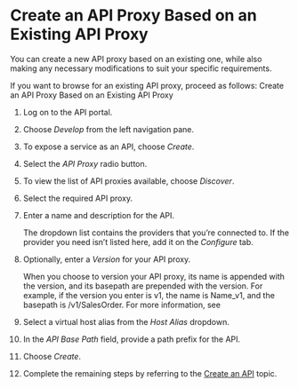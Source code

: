 <!-- loio54831ca856654602887b9eef09cec415 -->

# Create an API Proxy Based on an Existing API Proxy

You can create a new API proxy based on an existing one, while also making any necessary modifications to suit your specific requirements.

If you want to browse for an existing API proxy, proceed as follows: Create an API Proxy Based on an Existing API Proxy

1.  Log on to the API portal.

2.  Choose *Develop* from the left navigation pane.

3.  To expose a service as an API, choose *Create*.

4.  Select the *API Proxy* radio button.

5.  To view the list of API proxies available, choose *Discover*.

6.  Select the required API proxy.

7.  Enter a name and description for the API.

    The dropdown list contains the providers that you’re connected to. If the provider you need isn’t listed here, add it on the *Configure* tab.

8.  Optionally, enter a *Version* for your API proxy.

    When you choose to version your API proxy, its name is appended with the version, and its basepath are prepended with the version. For example, if the version you enter is v1, the name is Name\_v1, and the basepath is /v1/SalesOrder. For more information, see

9.  Select a virtual host alias from the *Host Alias* dropdown.

10. In the *API Base Path* field, provide a path prefix for the API.

11. Choose *Create*.

12. Complete the remaining steps by referring to the [Create an API](create-an-api-c0842d5.md) topic.


